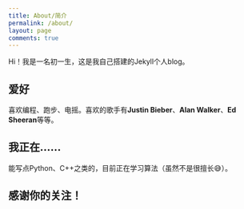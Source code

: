 ```yaml
---
title: About/简介
permalink: /about/
layout: page
comments: true
---
```


Hi！我是一名初一生，这是我自己搭建的Jekyll个人blog。

## 爱好

喜欢编程、跑步、电摇。喜欢的歌手有**Justin Bieber**、**Alan Walker**、**Ed Sheeran**等等。

## 我正在……

能写点Python、C++之类的，目前正在学习算法（虽然不是很擅长😅）。

## 感谢你的关注！
